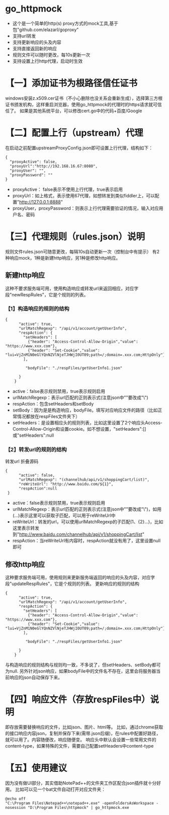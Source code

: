 # go_httpmock
  - 这个是一个简单的http(s) proxy方式的mock工具,基于包"github.com/elazarl/goproxy"
  - 支持url转发
  - 支持更新响应的头及内容
  - 支持直接返回新的响应
  - 规则文件可以随时更改，每10s更新一次
  - 支持设置上行http代理，启动时生效


# 【一】添加证书为根路径信任证书
windows安装z.x509.cer证书（不小心删除也没关系会重新生成），选择第三方根证书颁发机构，这样重启浏览器，使用go_httpmock的代理时的https请求就可信任了。
如果是其他系统平台，可以修改cert.go中的代码+百度/Google

# 【二】配置上行（upstream）代理
在启动之前配置upstreamProxyConfig.json即可设置上行代理，结构如下：
```
{
  "proxyActive": false,
  "proxyUrl":"http://192.168.16.67:8080",
  "proxyUser": "",
  "proxyPassword": ""
}
```
- proxyActive： false表示不使用上行代理，true表示启用
- proxyUrl：如上格式，表示使用67代理，如想转发到类似fiddler上，可以配置"http://127.0.0.1:8888"
- proxyUser，proxyPassword：则表示上行代理需要验证的情况，输入对应用户名、密码

# 【三】代理规则（rules.json）说明
规则文件rules.json可随意更改，每隔10s自动更新一次（控制台中有提示）
有2种响应mock，1种是新建http响应，另1种是修改http响应。

## 新建http响应
这种不要求服务端可用，使用构造响应或转发url来返回相应，对应字段"newRespRules"，它是个规则的列表。

### 【1】构造响应的规则的结构
```
{
      "active": true,
      "urlMatchRegexp": "/api/v1/account/getUserInfo",
      "respAction": {
        "setHeaders": [
          {"header": "Access-Control-Allow-Origin","value": "https://www.xxx.com"},
          {"header": "Set-Cookie","value": "lui=VjZnM1N0eGlYQnNZVlNjeTJHWjI0UT09;path=/;domain=.xxx.com;HttpOnly"}
        ],

         "bodyFile": "./respFiles/getUserInfo1.json"
        
      }
    }
```
- active：false表示规则禁用，true表示规则启用
- urlMatchRegexp：表示url匹配的正则表示式(注意json中"\"要改成"\\")
- respAction：包含setHeaders和setBody
- setBody：因为是是构造响应，bodyFile。填写对应响应文件的路径（比如正常情况都放在respFiles文件夹下）
- setHeaders：是设置相应头的规则列表，比如这里设置了2个响应头Access-Control-Allow-Origin和设置cookie。如不想设置，"setHeaders":[] 或"setHeaders":null

### 【2】转发url的规则的结构
转发url 折叠源码
```
{
      "active": false,
      "urlMatchRegexp": "(channelhub/api/v1/shoppingCart/list)",
      "reWriteUrl": "http://www.baidu.com/${1}",
      "respAction":null
 }
 ```
- active：false表示规则禁用，true表示规则启用
- urlMatchRegexp：表示url匹配的正则表示式(注意json中"\"要改成"\\")，如用(...)表示这里可以获取子匹配，可以用于reWriteUrl中
- reWriteUrl：转发的url，可以使用urlMatchRegexp的子匹配(${1}、${2}...)，比如这里表示转发到"http://www.baidu.com/channelhub/api/v1/shoppingCart/list"
- respAction：当reWriteUrl有内容时，respAction就没有用了，这里设置null即可

## 修改http响应
这种要求服务端可用，使用规则来更新服务端返回的响应的头及内容，对应字段"updateRespRules"，它是个规则的列表。
更新响应的规则的结构
```
{
      "active": true,
      "urlMatchRegexp": "/api/v1/account/getUserInfo",
      "respAction": {
        "setHeaders": [
          {"header": "Access-Control-Allow-Origin","value": "https://www.xxx.com"},
          {"header": "Set-Cookie","value": "lui=VjZnM1N0eGlYQnNZVlNjeTJHWjI0UT09;path=/;domain=.xxx.com;HttpOnly"}
        ],

         "bodyFile": "./respFiles/getUserInfo1.json"
        
      }
    }
```
与构造响应的规则结构与规则均一致，不多说了，但setHeaders、setBody都可为null.
另外针对json响应，如果bodyFile中的文件名不存在，这里会将服务器当前响应的json自动保存下来。

# 【四】响应文件（存放respFiles中）说明
即存放需要替换响应的文件，比如json、图片、html等。
比如，通过chrome获取的接口响应内容json，复制并保存下来(需带.json后缀)，在rules中配置好路径，就可以用了。内容随便改，响应随便变。
响应头中默认会设置一些常用文件的content-type，如果特殊的文件，需要自己配置setHeaders中content-type

# 【五】使用建议
因为没有做UI部分，其实借助NotePad++的文件夹工作区配合json插件就十分好用。
比如可以见一个bat文件自动打开对应文件夹：
```
@echo off
"C:\Program Files\Notepad++\notepad++.exe" -openFoldersAsWorkspace -nosession "D:\Program Files\httpmock" | go_httpmock.exe
```

